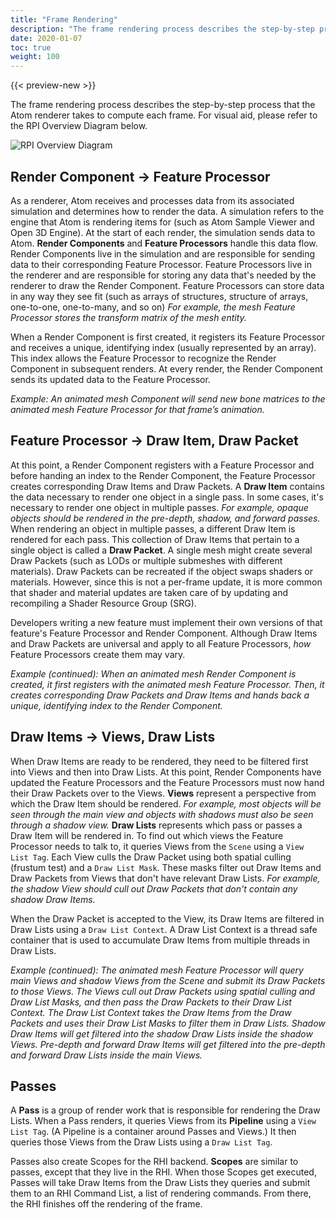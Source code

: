 ```yaml
---
title: "Frame Rendering"
description: "The frame rendering process describes the step-by-step process that the Atom renderer takes to compute each frame."
date: 2020-01-07
toc: true
weight: 100
---
```


{{< preview-new >}}

The frame rendering process describes the step-by-step process that the Atom renderer takes to compute each frame. For visual aid, please refer to the RPI Overview Diagram below. 

![RPI Overview Diagram](/images/atom-guide/core-systems/rpi/atom-rpi-overview.svg)

## Render Component &rarr; Feature Processor

As a renderer, Atom receives and processes data from its associated simulation and determines how to render the data. A simulation refers to the engine that Atom is rendering items for (such as Atom Sample Viewer and Open 3D Engine). At the start of each render, the simulation sends data to Atom. **Render Components** and **Feature Processors** handle this data flow. Render Components live in the simulation and are responsible for sending data to their corresponding Feature Processor. Feature Processors live in the renderer and are responsible for storing any data that's needed by the renderer to draw the Render Component. Feature Processors can store data in any way they see fit (such as arrays of structures, structure of arrays, one-to-one, one-to-many, and so on) *For example, the mesh Feature Processor stores the transform matrix of the mesh entity.*

When a Render Component is first created, it registers its Feature Processor and receives a unique, identifying index (usually represented by an array). This index allows the Feature Processor to recognize the Render Component in subsequent renders. At every render, the Render Component sends its updated data to the Feature Processor.  

*Example: An animated mesh Component will send new bone matrices to the animated mesh Feature Processor for that frame’s animation.*

## Feature Processor &rarr; Draw Item, Draw Packet
At this point, a Render Component registers with a Feature Processor and before handing an index to the Render Component, the Feature Processor creates corresponding Draw Items and Draw Packets. A **Draw Item** contains the data necessary to render one object in a single pass. In some cases, it's necessary to render one object in multiple passes. *For example, opaque objects should be rendered in the pre-depth, shadow, and forward passes.* When rendering an object in multiple passes, a different Draw Item is rendered for each pass. This collection of Draw Items that pertain to a single object is called a **Draw Packet**. A single mesh might create several Draw Packets (such as LODs or multiple submeshes with different materials). Draw Packets can be recreated if the object swaps shaders or materials. However, since this is not a per-frame update, it is more common that shader and material updates are taken care of by updating and recompiling a Shader Resource Group (SRG). 

Developers writing a new feature must implement their own versions of that feature's Feature Processor and Render Component. Although Draw Items and Draw Packets are universal and apply to all Feature Processors, *how* Feature Processors create them may vary. 

*Example (continued): When an animated mesh Render Component is created, it first registers with the animated mesh Feature Processor. Then, it creates corresponding Draw Packets and Draw Items and hands back a unique, identifying index to the Render Component.*

## Draw Items &rarr; Views, Draw Lists
When Draw Items are ready to be rendered, they need to be filtered first into Views and then into Draw Lists. At this point, Render Components have updated the Feature Processors and the Feature Processors must now hand their Draw Packets over to the Views. **Views** represent a perspective from which the Draw Item should be rendered. *For example, most objects will be seen through the main view and objects with shadows must also be seen through a shadow view.* **Draw Lists** represents which pass or passes a Draw Item will be rendered in. To find out which views the Feature Processor needs to talk to, it queries Views from the `Scene` using a `View List Tag`. Each View culls the Draw Packet using both spatial culling (frustum test) and a `Draw List Mask`. These masks filter out Draw Items and Draw Packets from Views that don't have relevant Draw Lists. *For example, the shadow View should cull out Draw Packets that don't contain any shadow Draw Items.*

When the Draw Packet is accepted to the View, its Draw Items are filtered in Draw Lists using a `Draw List Context`. A Draw List Context is a thread safe container that is used to accumulate Draw Items from multiple threads in Draw Lists. 

*Example (continued): The animated mesh Feature Processor will query main Views and shadow Views from the Scene and submit its Draw Packets to those Views. The Views cull out Draw Packets using spatial culling and Draw List Masks, and then pass the Draw Packets to their Draw List Context. The Draw List Context takes the Draw Items from the Draw Packets and uses their Draw List Masks to filter them in Draw Lists. Shadow Draw Items will get filtered into the shadow Draw Lists inside the shadow Views. Pre-depth and forward Draw Items will get filtered into the pre-depth and forward Draw Lists inside the main Views.*

## Passes
A **Pass** is a group of render work that is responsible for rendering the Draw Lists. When a Pass renders, it queries Views from its **Pipeline** using a `View List Tag`. (A Pipeline is a container around Passes and Views.) It then queries those Views from the Draw Lists using a `Draw List Tag`. 

Passes also create Scopes for the RHI backend. **Scopes** are similar to passes, except that they live in the RHI. When those Scopes get executed, Passes will take Draw Items from the Draw Lists they queries and submit them to an RHI Command List, a list of rendering commands. From there, the RHI finishes off the rendering of the frame. 